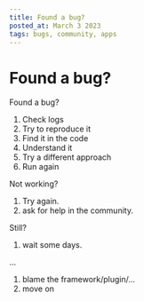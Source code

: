 ```yaml
---
title: Found a bug?
posted_at: March 3 2023
tags: bugs, community, apps
---
```


# Found a bug?

Found a bug?

1. Check logs
2. Try to reproduce it
3. Find it in the code
4. Understand it
5. Try a different approach
6. Run again

Not working?

1. Try again.
2. ask for help in the community.

Still?

1. wait some days.

...

1. blame the framework/plugin/...
2. move on
